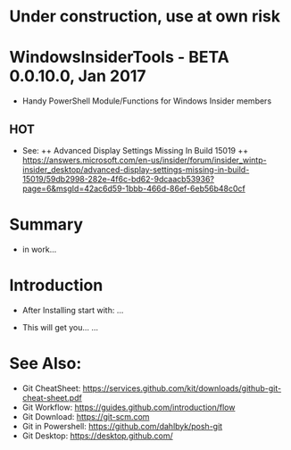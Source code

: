 # Under construction, use at own risk

# WindowsInsiderTools - BETA 0.0.10.0, Jan 2017

+ Handy PowerShell Module/Functions for Windows Insider members

## HOT

+ See: 
++ Advanced Display Settings Missing In Build 15019
++ https://answers.microsoft.com/en-us/insider/forum/insider_wintp-insider_desktop/advanced-display-settings-missing-in-build-15019/59db2998-282e-4f6c-bd62-9dcaacb53936?page=6&msgId=42ac6d59-1bbb-466d-86ef-6eb56b48c0cf

# Summary

+ in work...

# Introduction

+ After Installing start with:
...

+ This will get you...
...

# See Also:

+ Git CheatSheet: https://services.github.com/kit/downloads/github-git-cheat-sheet.pdf
+ Git Workflow: https://guides.github.com/introduction/flow
+ Git Download: https://git-scm.com
+ Git in Powershell: https://github.com/dahlbyk/posh-git
+ Git Desktop: https://desktop.github.com/
